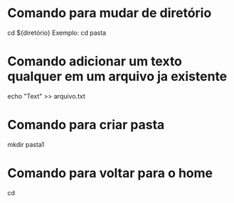 # Comando para mudar de diretório
cd ${diretório}
Exemplo: cd pasta

# Comando adicionar um texto qualquer em um arquivo ja existente
echo "Text" >> arquivo.txt

# Comando para criar pasta
mkdir pasta1

# Comando para voltar para o home
cd